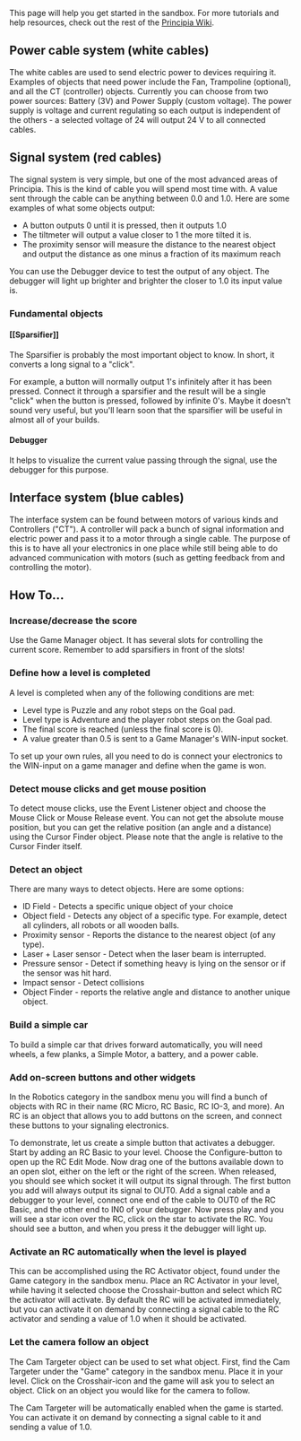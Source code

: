 This page will help you get started in the sandbox. For more tutorials and help resources, check out the rest of the [Principia Wiki](/wiki/).

## Power cable system (white cables)
The white cables are used to send electric power to devices requiring it. Examples of objects that need power include the Fan, Trampoline (optional), and all the CT (controller) objects. Currently you can choose from two power sources: Battery (3V) and Power Supply (custom voltage). The power supply is voltage and current regulating so each output is independent of the others - a selected voltage of 24 will output 24 V to all connected cables.

## Signal system (red cables)

The signal system is very simple, but one of the most advanced areas of Principia. This is the kind of cable you will spend most time with. A value sent through the cable can be anything between 0.0 and 1.0. Here are some examples of what some objects output:

- A button outputs 0 until it is pressed, then it outputs 1.0
- The tiltmeter will output a value closer to 1 the more tilted it is.
- The proximity sensor will measure the distance to the nearest object and output the distance as one minus a fraction of its maximum reach

You can use the Debugger device to test the output of any object. The debugger will light up brighter and brighter the closer to 1.0 its input value is.

### Fundamental objects

#### [[Sparsifier]]
The Sparsifier is probably the most important object to know. In short, it converts a long signal to a "click".

For example, a button will normally output 1's infinitely after it has been pressed. Connect it through a sparsifier and the result will be a single "click" when the button is pressed, followed by infinite 0's. Maybe it doesn't sound very useful, but you'll learn soon that the sparsifier will be useful in almost all of your builds.

#### Debugger
It helps to visualize the current value passing through the signal, use the debugger for this purpose.

## Interface system (blue cables)

The interface system can be found between motors of various kinds and Controllers ("CT").  A controller will pack a bunch of signal information and electric power and pass it to a motor through a single cable. The purpose of this is to have all your electronics in one place while still being able to do advanced communication with motors (such as getting feedback from and controlling the motor).

## How To...

### Increase/decrease the score
Use the Game Manager object. It has several slots for controlling the current score. Remember to add sparsifiers in front of the slots!

### Define how a level is completed
A level is completed when any of the following conditions are met:

- Level type is Puzzle and any robot steps on the Goal pad.
- Level type is Adventure and the player robot steps on the Goal pad.
- The final score is reached (unless the final score is 0).
- A value greater than 0.5 is sent to a Game Manager's WIN-input socket.

To set up your own rules, all you need to do is connect your electronics to the WIN-input on a game manager and define when the game is won.

### Detect mouse clicks and get mouse position
To detect mouse clicks, use the Event Listener object and choose the Mouse Click or Mouse Release event.
You can not get the absolute mouse position, but you can get the relative position (an angle and a distance) using the Cursor Finder object. Please note that the angle is relative to the Cursor Finder itself.

### Detect an object

There are many ways to detect objects. Here are some options:

- ID Field - Detects a specific unique object of your choice
- Object field - Detects any object of a specific type. For example, detect all cylinders, all robots or all wooden balls.
- Proximity sensor - Reports the distance to the nearest object (of any type).
- Laser + Laser sensor - Detect when the laser beam is interrupted.
- Pressure sensor - Detect if something heavy is lying on the sensor or if the sensor was hit hard.
- Impact sensor - Detect collisions
- Object Finder - reports the relative angle and distance to another unique object.

### Build a simple car
To build a simple car that drives forward automatically, you will need wheels, a few planks, a Simple Motor, a battery, and a power cable.

### Add on-screen buttons and other widgets

In the Robotics category in the sandbox menu you will find a bunch of objects with RC in their name (RC Micro, RC Basic, RC IO-3, and more). An RC is an object that allows you to add buttons on the screen, and connect these buttons to your signaling electronics.


To demonstrate, let us create a simple button that activates a debugger. Start by adding an RC Basic to your level. Choose the Configure-button to open up the RC Edit Mode. Now drag one of the buttons available down to an open slot, either on the left or the right of the screen. When released, you should see which socket it will output its signal through. The first button you add will always output its signal to OUT0. Add a signal cable and a debugger to your level, connect one end of the cable to OUT0 of the RC Basic, and the other end to IN0 of your debugger. Now press play and you will see a star icon over the RC, click on the star to activate the RC. You should see a button, and when you press it the debugger will light up.

### Activate an RC automatically when the level is played

This can be accomplished using the RC Activator object, found under the Game category in the sandbox menu. Place an RC Activator in your level, while having it selected choose the Crosshair-button and select which RC the activator will activate. By default the RC will be activated immediately, but you can activate it on demand by connecting a signal cable to the RC activator and sending a value of 1.0 when it should be activated.

### Let the camera follow an object
The Cam Targeter object can be used to set what object. First, find the Cam Targeter under the "Game" category in the sandbox menu. Place it in your level. Click on the Crosshair-icon and the game will ask you to select an object. Click on an object you would like for the camera to follow.

The Cam Targeter will be automatically enabled when the game is started. You can activate it on demand by connecting a signal cable to it and sending a value of 1.0.